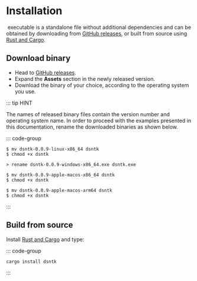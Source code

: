 # Installation

&#8203;<DsntkName/> executable is a standalone file without additional dependencies and can be obtained by
downloading from [GitHub releases](https://github.com/dsntk/dsntk-rs/releases),
or built from source using [Rust and Cargo](https://www.rust-lang.org/tools/install).

## Download binary

- Head to [GitHub releases](https://github.com/dsntk/dsntk-rs/releases).
- Expand the **Assets** section in the newly released version.
- Download the binary of your choice, according to the operating system you use.

::: tip HINT

The names of released binary files contain the version number and operating system name.
In order to proceed with the examples presented in this documentation,
rename the downloaded binaries as shown below.

::: code-group

```shell [Linux (x86_64)]
$ mv dsntk-0.0.9-linux-x86_64 dsntk
$ chmod +x dsntk
```

```shell [Windows (x86_64)]
> rename dsntk-0.0.9-windows-x86_64.exe dsntk.exe
```

```shell [macOs (x86_64)]
$ mv dsntk-0.0.9-apple-macos-x86_64 dsntk
$ chmod +x dsntk
```

```shell [macOs (ARM64)]
$ mv dsntk-0.0.9-apple-macos-arm64 dsntk
$ chmod +x dsntk
```

:::

## Build from source

Install [Rust and Cargo](https://www.rust-lang.org/tools/install) and type:

::: code-group
```shell [TERMINAL]
cargo install dsntk
```
:::
